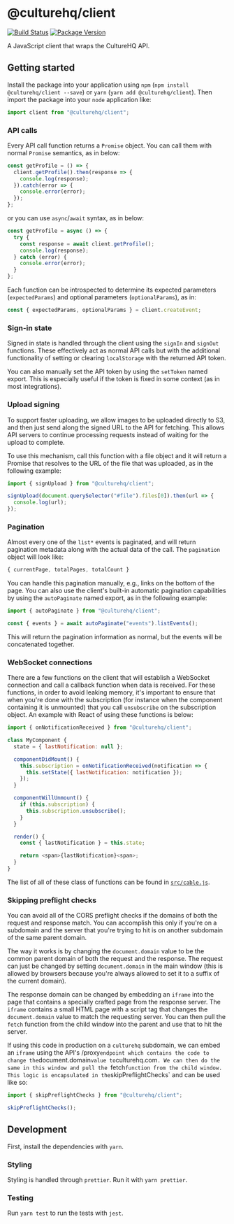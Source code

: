 # @culturehq/client

[![Build Status](https://travis-ci.com/CultureHQ/client.svg?branch=master)](https://travis-ci.com/CultureHQ/client)
[![Package Version](https://img.shields.io/npm/v/@culturehq/client.svg)](https://www.npmjs.com/package/@culturehq/client)

A JavaScript client that wraps the CultureHQ API.

## Getting started

Install the package into your application using `npm` (`npm install @culturehq/client --save`) or `yarn` (`yarn add @culturehq/client`). Then import the package into your `node` application like:

```js
import client from "@culturehq/client";
```

### API calls

Every API call function returns a `Promise` object. You can call them with normal `Promise` semantics, as in below:

```js
const getProfile = () => {
  client.getProfile().then(response => {
    console.log(response);
  }).catch(error => {
    console.error(error);
  });
};
```

or you can use `async`/`await` syntax, as in below:

```js
const getProfile = async () => {
  try {
    const response = await client.getProfile();
    console.log(response);
  } catch (error) {
    console.error(error);
  }
};
```

Each function can be introspected to determine its expected parameters (`expectedParams`) and optional parameters (`optionalParams`), as in:

```js
const { expectedParams, optionalParams } = client.createEvent;
```

### Sign-in state

Signed in state is handled through the client using the `signIn` and `signOut` functions. These effectively act as normal API calls but with the additional functionality of setting or clearing `localStorage` with the returned API token.

You can also manually set the API token by using the `setToken` named export. This is especially useful if the token is fixed in some context (as in most integrations).

### Upload signing

To support faster uploading, we allow images to be uploaded directly to S3, and then just send along the signed URL to the API for fetching. This allows API servers to continue processing requests instead of waiting for the upload to complete.

To use this mechanism, call this function with a file object and it will return a Promise that resolves to the URL of the file that was uploaded, as in the following example:

```js
import { signUpload } from "@culturehq/client";

signUpload(document.querySelector("#file").files[0]).then(url => {
  console.log(url);
});
```

### Pagination

Almost every one of the `list*` events is paginated, and will return pagination metadata along with the actual data of the call. The `pagination` object will look like:

```js
{ currentPage, totalPages, totalCount }
```

You can handle this pagination manually, e.g., links on the bottom of the page. You can also use the client's built-in automatic pagination capabilities by using the `autoPaginate` named export, as in the following example:

```js
import { autoPaginate } from "@culturehq/client";

const { events } = await autoPaginate("events").listEvents();
```

This will return the pagination information as normal, but the events will
be concatenated together.

### WebSocket connections

There are a few functions on the client that will establish a WebSocket connection and call a callback function when data is received. For these functions, in order to avoid leaking memory, it's important to ensure that when you're done with the subscription (for instance when the component containing it is unmounted) that you call `unsubscribe` on the subscription object. An example with React of using these functions is below:

```js
import { onNotificationReceived } from "@culturehq/client";

class MyComponent {
  state = { lastNotification: null };

  componentDidMount() {
    this.subscription = onNotificationReceived(notification => {
      this.setState({ lastNotification: notification });
    });
  }

  componentWillUnmount() {
    if (this.subscription) {
      this.subscription.unsubscribe();
    }
  }

  render() {
    const { lastNotification } = this.state;

    return <span>{lastNotification}<span>;
  }
}
```

The list of all of these class of functions can be found in [`src/cable.js`](src/cable.js).

### Skipping preflight checks

You can avoid all of the CORS preflight checks if the domains of both the request and response match. You can accomplish this only if you're on a subdomain and the server that you're trying to hit is on another subdomain of the same parent domain.

The way it works is by changing the `document.domain` value to be the common parent domain of both the request and the response. The request can just be changed by setting `document.domain` in the main window (this is allowed by browsers because you're always allowed to set it to a suffix of the current domain).

The response domain can be changed by embedding an `iframe` into the page that contains a specially crafted page from the response server. The `iframe` contains a small HTML page with a script tag that changes the `document.domain` value to match the requesting server. You can then pull the `fetch` function from the child window into the parent and use that to hit the server.

If using this code in production on a `culturehq` subdomain, we can embed an `iframe` using the API's /proxy` endpoint which contains the code to change the `document.domain` value to `culturehq.com`. We can then do the same in this window and pull the `fetch` function from the child window. This logic is encapsulated in the `skipPreflightChecks` and can be used like so:

```js
import { skipPreflightChecks } from "@culturehq/client";

skipPreflightChecks();
```

## Development

First, install the dependencies with `yarn`.

### Styling

Styling is handled through `prettier`. Run it with `yarn prettier`.

### Testing

Run `yarn test` to run the tests with `jest`.
